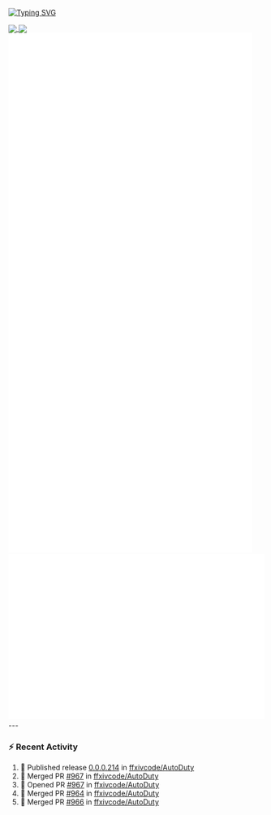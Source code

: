 [![Typing SVG](https://readme-typing-svg.demolab.com?font=Fira+Code&duration=1000&pause=1000&multiline=true&repeat=false&width=435&lines=Simon+Latusek+%7C+Gameplay+Engineer)](https://git.io/typing-svg)

<a href="https://github.com/anuraghazra/github-readme-stats">
  <img height=200 align="center" src="https://github-readme-stats.vercel.app/api?username=erdelf&theme=radical" />
</a>
<a href="https://github.com/anuraghazra/convoychat">
  <img height=200 align="center" src="https://streak-stats.demolab.com?user=erdelf&theme=radical&mode=weekly" />
</a>

<picture>
  <img src="/github-metrics.svg" alt="Metrics">
</picture>

<picture>
  <img src="/github-metrics-achievements.svg" alt="Achievements">
</picture>
---

### :zap: Recent Activity
<!--START_SECTION:activity-->
1. 🚀 Published release [0.0.0.214](https://github.com/ffxivcode/AutoDuty/releases/tag/0.0.0.214) in [ffxivcode/AutoDuty](https://github.com/ffxivcode/AutoDuty)
2. 🎉 Merged PR [#967](https://github.com/ffxivcode/AutoDuty/pull/967) in [ffxivcode/AutoDuty](https://github.com/ffxivcode/AutoDuty)
3. 💪 Opened PR [#967](https://github.com/ffxivcode/AutoDuty/pull/967) in [ffxivcode/AutoDuty](https://github.com/ffxivcode/AutoDuty)
4. 🎉 Merged PR [#964](https://github.com/ffxivcode/AutoDuty/pull/964) in [ffxivcode/AutoDuty](https://github.com/ffxivcode/AutoDuty)
5. 🎉 Merged PR [#966](https://github.com/ffxivcode/AutoDuty/pull/966) in [ffxivcode/AutoDuty](https://github.com/ffxivcode/AutoDuty)
<!--END_SECTION:activity-->

<!--
**erdelf/erdelf** is a ✨ _special_ ✨ repository because its `README.md` (this file) appears on your GitHub profile.

Here are some ideas to get you started:

- 🔭 I’m currently working on ...
- 🌱 I’m currently learning ...
- 👯 I’m looking to collaborate on ...
- 🤔 I’m looking for help with ...
- 💬 Ask me about ...
- 📫 How to reach me: ...
- 😄 Pronouns: ...
- ⚡ Fun fact: ...
-->
